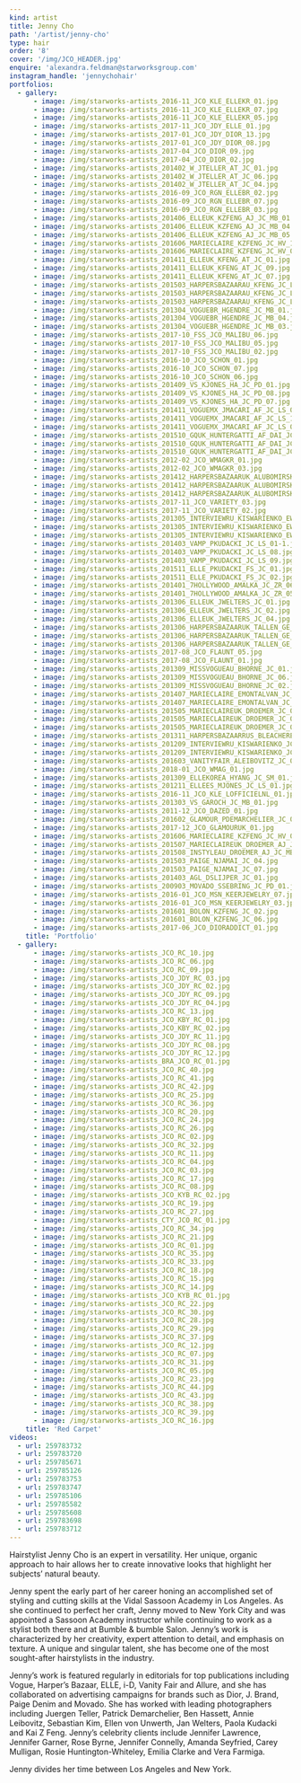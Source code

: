 ```yaml
---
kind: artist
title: Jenny Cho
path: '/artist/jenny-cho'
type: hair
order: '8'
cover: '/img/JCO_HEADER.jpg'
enquire: 'alexandra.feldman@starworksgroup.com'
instagram_handle: 'jennychohair'
portfolios:
  - gallery:
      - image: /img/starworks-artists_2016-11_JCO_KLE_ELLEKR_01.jpg
      - image: /img/starworks-artists_2016-11_JCO_KLE_ELLEKR_07.jpg
      - image: /img/starworks-artists_2016-11_JCO_KLE_ELLEKR_05.jpg
      - image: /img/starworks-artists_2017-11_JCO_JDY_ELLE_01.jpg
      - image: /img/starworks-artists_2017-01_JCO_JDY_DIOR_13.jpg
      - image: /img/starworks-artists_2017-01_JCO_JDY_DIOR_08.jpg
      - image: /img/starworks-artists_2017-04_JCO_DIOR_09.jpg
      - image: /img/starworks-artists_2017-04_JCO_DIOR_02.jpg
      - image: /img/starworks-artists_201402_W_JTELLER_AT_JC_01.jpg
      - image: /img/starworks-artists_201402_W_JTELLER_AT_JC_06.jpg
      - image: /img/starworks-artists_201402_W_JTELLER_AT_JC_04.jpg
      - image: /img/starworks-artists_2016-09_JCO_RGN_ELLEBR_02.jpg
      - image: /img/starworks-artists_2016-09_JCO_RGN_ELLEBR_07.jpg
      - image: /img/starworks-artists_2016-09_JCO_RGN_ELLEBR_03.jpg
      - image: /img/starworks-artists_201406_ELLEUK_KZFENG_AJ_JC_MB_01.jpg
      - image: /img/starworks-artists_201406_ELLEUK_KZFENG_AJ_JC_MB_04.jpg
      - image: /img/starworks-artists_201406_ELLEUK_KZFENG_AJ_JC_MB_05.jpg
      - image: /img/starworks-artists_201606_MARIECLAIRE_KZFENG_JC_HV_10.jpg
      - image: /img/starworks-artists_201606_MARIECLAIRE_KZFENG_JC_HV_02.jpg
      - image: /img/starworks-artists_201411_ELLEUK_KFENG_AT_JC_01.jpg
      - image: /img/starworks-artists_201411_ELLEUK_KFENG_AT_JC_09.jpg
      - image: /img/starworks-artists_201411_ELLEUK_KFENG_AT_JC_07.jpg
      - image: /img/starworks-artists_201503_HARPERSBAZAARAU_KFENG_JC_LS_01.jpg
      - image: /img/starworks-artists_201503_HARPERSBAZAARAU_KFENG_JC_LS_03.jpg
      - image: /img/starworks-artists_201503_HARPERSBAZAARAU_KFENG_JC_LS_05.jpg
      - image: /img/starworks-artists_201304_VOGUEBR_HGENDRE_JC_MB_01.jpg
      - image: /img/starworks-artists_201304_VOGUEBR_HGENDRE_JC_MB_04.jpg
      - image: /img/starworks-artists_201304_VOGUEBR_HGENDRE_JC_MB_03.jpg
      - image: /img/starworks-artists_2017-10_FSS_JCO_MALIBU_06.jpg
      - image: /img/starworks-artists_2017-10_FSS_JCO_MALIBU_05.jpg
      - image: /img/starworks-artists_2017-10_FSS_JCO_MALIBU_02.jpg
      - image: /img/starworks-artists_2016-10_JCO_SCHON_01.jpg
      - image: /img/starworks-artists_2016-10_JCO_SCHON_07.jpg
      - image: /img/starworks-artists_2016-10_JCO_SCHON_06.jpg
      - image: /img/starworks-artists_201409_VS_KJONES_HA_JC_PD_01.jpg
      - image: /img/starworks-artists_201409_VS_KJONES_HA_JC_PD_08.jpg
      - image: /img/starworks-artists_201409_VS_KJONES_HA_JC_PD_07.jpg
      - image: /img/starworks-artists_201411_VOGUEMX_JMACARI_AF_JC_LS_02.jpg
      - image: /img/starworks-artists_201411_VOGUEMX_JMACARI_AF_JC_LS_11.jpg
      - image: /img/starworks-artists_201411_VOGUEMX_JMACARI_AF_JC_LS_08.jpg
      - image: /img/starworks-artists_201510_GQUK_HUNTERGATTI_AF_DAI_JC_MB_09.jpg
      - image: /img/starworks-artists_201510_GQUK_HUNTERGATTI_AF_DAI_JC_MB_03.jpg
      - image: /img/starworks-artists_201510_GQUK_HUNTERGATTI_AF_DAI_JC_MB_05.jpg
      - image: /img/starworks-artists_2012-02_JCO_WMAGKR_01.jpg
      - image: /img/starworks-artists_2012-02_JCO_WMAGKR_03.jpg
      - image: /img/starworks-artists_201412_HARPERSBAZAARUK_ALUBOMIRSKI_GE_JC_02.jpg
      - image: /img/starworks-artists_201412_HARPERSBAZAARUK_ALUBOMIRSKI_GE_JC_04.jpg
      - image: /img/starworks-artists_201412_HARPERSBAZAARUK_ALUBOMIRSKI_GE_JC_11.jpg
      - image: /img/starworks-artists_2017-11_JCO_VARIETY_03.jpg
      - image: /img/starworks-artists_2017-11_JCO_VARIETY_02.jpg
      - image: /img/starworks-artists_201305_INTERVIEWRU_KISWARIENKO_EWH_GE_JC_01.jpg
      - image: /img/starworks-artists_201305_INTERVIEWRU_KISWARIENKO_EWH_GE_JC_05.jpg
      - image: /img/starworks-artists_201305_INTERVIEWRU_KISWARIENKO_EWH_GE_JC_04.jpg
      - image: /img/starworks-artists_201403_VAMP_PKUDACKI_JC_LS_01-1.jpg
      - image: /img/starworks-artists_201403_VAMP_PKUDACKI_JC_LS_08.jpg
      - image: /img/starworks-artists_201403_VAMP_PKUDACKI_JC_LS_09.jpg
      - image: /img/starworks-artists_201511_ELLE_PKUDACKI_FS_JC_01.jpg
      - image: /img/starworks-artists_201511_ELLE_PKUDACKI_FS_JC_02.jpg
      - image: /img/starworks-artists_201401_7HOLLYWOOD_AMALKA_JC_ZR_06.jpg
      - image: /img/starworks-artists_201401_7HOLLYWOOD_AMALKA_JC_ZR_05.jpg
      - image: /img/starworks-artists_201306_ELLEUK_JWELTERS_JC_01.jpg
      - image: /img/starworks-artists_201306_ELLEUK_JWELTERS_JC_02.jpg
      - image: /img/starworks-artists_201306_ELLEUK_JWELTERS_JC_04.jpg
      - image: /img/starworks-artists_201306_HARPERSBAZAARUK_TALLEN_GE_JC_01.jpg
      - image: /img/starworks-artists_201306_HARPERSBAZAARUK_TALLEN_GE_JC_07.jpg
      - image: /img/starworks-artists_201306_HARPERSBAZAARUK_TALLEN_GE_JC_08.jpg
      - image: /img/starworks-artists_2017-08_JCO_FLAUNT_05.jpg
      - image: /img/starworks-artists_2017-08_JCO_FLAUNT_01.jpg
      - image: /img/starworks-artists_201309_MISSVOGUEAU_BHORNE_JC_01.jpg
      - image: /img/starworks-artists_201309_MISSVOGUEAU_BHORNE_JC_06.jpg
      - image: /img/starworks-artists_201309_MISSVOGUEAU_BHORNE_JC_02.jpg
      - image: /img/starworks-artists_201407_MARIECLAIRE_EMONTALVAN_JC_01.jpg
      - image: /img/starworks-artists_201407_MARIECLAIRE_EMONTALVAN_JC_02.jpg
      - image: /img/starworks-artists_201505_MARIECLAIREUK_DROEMER_JC_01.jpg
      - image: /img/starworks-artists_201505_MARIECLAIREUK_DROEMER_JC_03.jpg
      - image: /img/starworks-artists_201505_MARIECLAIREUK_DROEMER_JC_09.jpg
      - image: /img/starworks-artists_201311_HARPERSBAZAARRUS_BLEACHEREVERARD_JC_01.jpg
      - image: /img/starworks-artists_201209_INTERVIEWRU_KISWARIENKO_JC_05.jpg
      - image: /img/starworks-artists_201209_INTERVIEWRU_KISWARIENKO_JC_12.jpg
      - image: /img/starworks-artists_201603_VANITYFAIR_ALEIBOVITZ_JC_01.jpg
      - image: /img/starworks-artists_2018-01_JCO_WMAG_01.jpg
      - image: /img/starworks-artists_201309_ELLEKOREA_HYANG_JC_SM_01.jpg
      - image: /img/starworks-artists_201211_ELLEES_MJONES_JC_LS_01.jpg
      - image: /img/starworks-artists_2016-11_JCO_KLE_LOFFICIELNL_01.jpg
      - image: /img/starworks-artists_201303_VS_GAROCH_JC_MB_01.jpg
      - image: /img/starworks-artists_2011-12_JCO_DAZED_01.jpg
      - image: /img/starworks-artists_201602_GLAMOUR_PDEMARCHELIER_JC_01.jpg
      - image: /img/starworks-artists_2017-12_JCO_GLAMOURUK_01.jpg
      - image: /img/starworks-artists_201606_MARIECLAIRE_KZFENG_JC_HV_01.jpg
      - image: /img/starworks-artists_201507_MARIECLAIREUK_DROEMER_AJ_JC_MB_01.jpg
      - image: /img/starworks-artists_201508_INSTYLEAU_DROEMER_AJ_JC_MB_01.jpg
      - image: /img/starworks-artists_201503_PAIGE_NJAMAI_JC_04.jpg
      - image: /img/starworks-artists_201503_PAIGE_NJAMAI_JC_07.jpg
      - image: /img/starworks-artists_201403_AGL_DSLIJPER_JC_01.jpg
      - image: /img/starworks-artists_200903_MOVADO_SSEBRING_JC_PD_01.jpg
      - image: /img/starworks-artists_2016-01_JCO_MSN_KEERJEWELRY_07.jpg
      - image: /img/starworks-artists_2016-01_JCO_MSN_KEERJEWELRY_03.jpg
      - image: /img/starworks-artists_201601_BOLON_KZFENG_JC_02.jpg
      - image: /img/starworks-artists_201601_BOLON_KZFENG_JC_06.jpg
      - image: /img/starworks-artists_2017-06_JCO_DIORADDICT_01.jpg
    title: 'Portfolio'
  - gallery:
      - image: /img/starworks-artists_JCO_RC_10.jpg
      - image: /img/starworks-artists_JCO_RC_06.jpg
      - image: /img/starworks-artists_JCO_RC_09.jpg
      - image: /img/starworks-artists_JCO_JDY_RC_03.jpg
      - image: /img/starworks-artists_JCO_JDY_RC_02.jpg
      - image: /img/starworks-artists_JCO_JDY_RC_09.jpg
      - image: /img/starworks-artists_JCO_JDY_RC_04.jpg
      - image: /img/starworks-artists_JCO_RC_13.jpg
      - image: /img/starworks-artists_JCO_KBY_RC_01.jpg
      - image: /img/starworks-artists_JCO_KBY_RC_02.jpg
      - image: /img/starworks-artists_JCO_JDY_RC_11.jpg
      - image: /img/starworks-artists_JCO_JDY_RC_08.jpg
      - image: /img/starworks-artists_JCO_JDY_RC_12.jpg
      - image: /img/starworks-artists_BRA_JCO_RC_01.jpg
      - image: /img/starworks-artists_JCO_RC_40.jpg
      - image: /img/starworks-artists_JCO_RC_41.jpg
      - image: /img/starworks-artists_JCO_RC_42.jpg
      - image: /img/starworks-artists_JCO_RC_25.jpg
      - image: /img/starworks-artists_JCO_RC_36.jpg
      - image: /img/starworks-artists_JCO_RC_20.jpg
      - image: /img/starworks-artists_JCO_RC_24.jpg
      - image: /img/starworks-artists_JCO_RC_26.jpg
      - image: /img/starworks-artists_JCO_RC_02.jpg
      - image: /img/starworks-artists_JCO_RC_32.jpg
      - image: /img/starworks-artists_JCO_RC_11.jpg
      - image: /img/starworks-artists_JCO_RC_04.jpg
      - image: /img/starworks-artists_JCO_RC_03.jpg
      - image: /img/starworks-artists_JCO_RC_17.jpg
      - image: /img/starworks-artists_JCO_RC_08.jpg
      - image: /img/starworks-artists_JCO_KYB_RC_02.jpg
      - image: /img/starworks-artists_JCO_RC_19.jpg
      - image: /img/starworks-artists_JCO_RC_27.jpg
      - image: /img/starworks-artists_CTY_JCO_RC_01.jpg
      - image: /img/starworks-artists_JCO_RC_34.jpg
      - image: /img/starworks-artists_JCO_RC_21.jpg
      - image: /img/starworks-artists_JCO_RC_01.jpg
      - image: /img/starworks-artists_JCO_RC_35.jpg
      - image: /img/starworks-artists_JCO_RC_33.jpg
      - image: /img/starworks-artists_JCO_RC_18.jpg
      - image: /img/starworks-artists_JCO_RC_15.jpg
      - image: /img/starworks-artists_JCO_RC_14.jpg
      - image: /img/starworks-artists_JCO_KYB_RC_01.jpg
      - image: /img/starworks-artists_JCO_RC_22.jpg
      - image: /img/starworks-artists_JCO_RC_30.jpg
      - image: /img/starworks-artists_JCO_RC_28.jpg
      - image: /img/starworks-artists_JCO_RC_29.jpg
      - image: /img/starworks-artists_JCO_RC_37.jpg
      - image: /img/starworks-artists_JCO_RC_12.jpg
      - image: /img/starworks-artists_JCO_RC_07.jpg
      - image: /img/starworks-artists_JCO_RC_31.jpg
      - image: /img/starworks-artists_JCO_RC_05.jpg
      - image: /img/starworks-artists_JCO_RC_23.jpg
      - image: /img/starworks-artists_JCO_RC_44.jpg
      - image: /img/starworks-artists_JCO_RC_43.jpg
      - image: /img/starworks-artists_JCO_RC_38.jpg
      - image: /img/starworks-artists_JCO_RC_39.jpg
      - image: /img/starworks-artists_JCO_RC_16.jpg
    title: 'Red Carpet'
videos:
  - url: 259783732
  - url: 259783720
  - url: 259785671
  - url: 259785126
  - url: 259783753
  - url: 259783747
  - url: 259785106
  - url: 259785582
  - url: 259785608
  - url: 259783698
  - url: 259783712
---
```

Hairstylist Jenny Cho is an expert in versatility. Her unique, organic approach to hair allows her to create innovative looks that highlight her subjects’ natural beauty.

Jenny spent the early part of her career honing an accomplished set of styling and cutting skills at the Vidal Sassoon Academy in Los Angeles. As she continued to perfect her craft, Jenny moved to New York City and was appointed a Sassoon Academy instructor while continuing to work as a stylist both there and at Bumble & bumble Salon. Jenny’s work is characterized by her creativity, expert attention to detail, and emphasis on texture. A unique and singular talent, she has become one of the most sought-after hairstylists in the industry.

Jenny’s work is featured regularly in editorials for top publications including Vogue, Harper’s Bazaar, ELLE, i-D, Vanity Fair and Allure, and she has collaborated on advertising campaigns for brands such as Dior, J. Brand, Paige Denim and Movado. She has worked with leading photographers including Juergen Teller, Patrick Demarchelier, Ben Hassett, Annie Leibovitz, Sebastian Kim, Ellen von Unwerth, Jan Welters, Paola Kudacki and Kai Z Feng. Jenny’s celebrity clients include Jennifer Lawrence, Jennifer Garner, Rose Byrne, Jennifer Connelly, Amanda Seyfried, Carey Mulligan, Rosie Huntington-Whiteley, Emilia Clarke and Vera Farmiga.

Jenny divides her time between Los Angeles and New York.